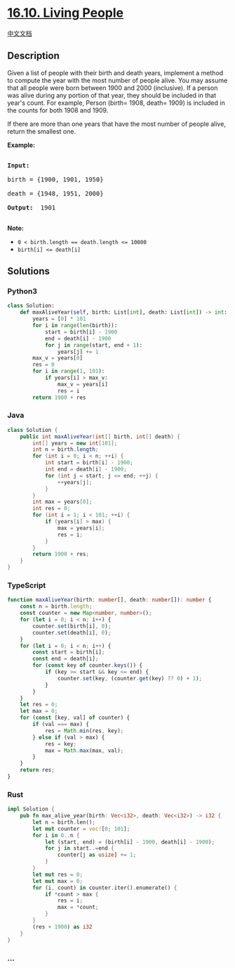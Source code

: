 # [16.10. Living People](https://leetcode.cn/problems/living-people-lcci)

[中文文档](/lcci/16.10.Living%20People/README.md)

## Description

<p>Given a list of people with their birth and death years, implement a method to compute the year with the most number of people alive. You may assume that all people were born between 1900 and 2000 (inclusive). If a person was alive during any portion of that year, they should be included in that year&#39;s count. For example, Person (birth= 1908, death= 1909) is included in the counts for both 1908 and 1909.</p>

<p>If there are more than one years&nbsp;that have the most number of people alive, return the smallest one.</p>

<p><strong>Example: </strong></p>

<pre>

<strong>Input: </strong>

birth = {1900, 1901, 1950}

death = {1948, 1951, 2000}

<strong>Output: </strong> 1901

</pre>

<p><strong>Note: </strong></p>

<ul>
	<li><code>0 &lt; birth.length == death.length &lt;= 10000</code></li>
	<li><code>birth[i] &lt;= death[i]</code></li>
</ul>

## Solutions

<!-- tabs:start -->

### **Python3**

```python
class Solution:
    def maxAliveYear(self, birth: List[int], death: List[int]) -> int:
        years = [0] * 101
        for i in range(len(birth)):
            start = birth[i] - 1900
            end = death[i] - 1900
            for j in range(start, end + 1):
                years[j] += 1
        max_v = years[0]
        res = 0
        for i in range(1, 101):
            if years[i] > max_v:
                max_v = years[i]
                res = i
        return 1900 + res
```

### **Java**

```java
class Solution {
    public int maxAliveYear(int[] birth, int[] death) {
        int[] years = new int[101];
        int n = birth.length;
        for (int i = 0; i < n; ++i) {
            int start = birth[i] - 1900;
            int end = death[i] - 1900;
            for (int j = start; j <= end; ++j) {
                ++years[j];
            }
        }
        int max = years[0];
        int res = 0;
        for (int i = 1; i < 101; ++i) {
            if (years[i] > max) {
                max = years[i];
                res = i;
            }
        }
        return 1900 + res;
    }
}
```

### **TypeScript**

```ts
function maxAliveYear(birth: number[], death: number[]): number {
    const n = birth.length;
    const counter = new Map<number, number>();
    for (let i = 0; i < n; i++) {
        counter.set(birth[i], 0);
        counter.set(death[i], 0);
    }
    for (let i = 0; i < n; i++) {
        const start = birth[i];
        const end = death[i];
        for (const key of counter.keys()) {
            if (key >= start && key <= end) {
                counter.set(key, (counter.get(key) ?? 0) + 1);
            }
        }
    }
    let res = 0;
    let max = 0;
    for (const [key, val] of counter) {
        if (val === max) {
            res = Math.min(res, key);
        } else if (val > max) {
            res = key;
            max = Math.max(max, val);
        }
    }
    return res;
}
```

### **Rust**

```rust
impl Solution {
    pub fn max_alive_year(birth: Vec<i32>, death: Vec<i32>) -> i32 {
        let n = birth.len();
        let mut counter = vec![0; 101];
        for i in 0..n {
            let (start, end) = (birth[i] - 1900, death[i] - 1900);
            for j in start..=end {
                counter[j as usize] += 1;
            }
        }
        let mut res = 0;
        let mut max = 0;
        for (i, count) in counter.iter().enumerate() {
            if *count > max {
                res = i;
                max = *count;
            }
        }
        (res + 1900) as i32
    }
}
```

### **...**

```

```

<!-- tabs:end -->
